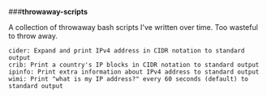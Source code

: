 ###**throwaway-scripts**

A collection of throwaway bash scripts I've written over time. Too wasteful to throw away.

	cider: Expand and print IPv4 address in CIDR notation to standard output
	crib: Print a country's IP blocks in CIDR notation to standard output
	ipinfo: Print extra information about IPv4 address to standard output
	wimi: Print "what is my IP address?" every 60 seconds (default) to standard output


